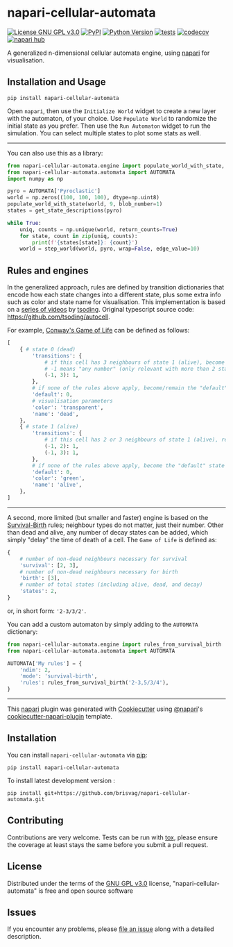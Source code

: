 # napari-cellular-automata

[![License GNU GPL v3.0](https://img.shields.io/pypi/l/napari-cellular-automata.svg?color=green)](https://github.com/brisvag/napari-cellular-automata/raw/main/LICENSE)
[![PyPI](https://img.shields.io/pypi/v/napari-cellular-automata.svg?color=green)](https://pypi.org/project/napari-cellular-automata)
[![Python Version](https://img.shields.io/pypi/pyversions/napari-cellular-automata.svg?color=green)](https://python.org)
[![tests](https://github.com/brisvag/napari-cellular-automata/workflows/tests/badge.svg)](https://github.com/brisvag/napari-cellular-automata/actions)
[![codecov](https://codecov.io/gh/brisvag/napari-cellular-automata/branch/main/graph/badge.svg)](https://codecov.io/gh/brisvag/napari-cellular-automata)
[![napari hub](https://img.shields.io/endpoint?url=https://api.napari-hub.org/shields/napari-cellular-automata)](https://napari-hub.org/plugins/napari-cellular-automata)

A generalized n-dimensional cellular automata engine, using [napari](https://github.com/napari/napari) for visualisation.

## Installation and Usage

```
pip install napari-cellular-automata
```

Open `napari`, then use the `Initialize World` widget to create a new layer with the automaton, of your choice. Use `Populate World` to randomize the initial state as you prefer. Then use the `Run Automaton` widget to run the simulation. You can select multiple states to plot some stats as well.

---

You can also use this as a library:

```python
from napari-cellular-automata.engine import populate_world_with_state, step_world, get_state_descriptions
from napari-cellular-automata.automata import AUTOMATA
import numpy as np

pyro = AUTOMATA['Pyroclastic']
world = np.zeros((100, 100, 100), dtype=np.uint8)
populate_world_with_state(world, 9, blob_number=1)
states = get_state_descriptions(pyro)

while True:
    uniq, counts = np.unique(world, return_counts=True)
    for state, count in zip(uniq, counts):
        print(f'{states[state]}: {count}')
    world = step_world(world, pyro, wrap=False, edge_value=10)
```

## Rules and engines

In the generalized approach, rules are defined by transition dictionaries that encode how each state changes into a different state, plus some extra info such as color and state name for visualisation. This implementation is based on a [series of videos](https://www.youtube.com/watch?v=ygdPRlSo3Qg) by [tsoding](https://github.com/tsoding/). Original typescript source code: https://github.com/tsoding/autocell.

For example, [Conway's Game of Life](https://en.wikipedia.org/wiki/Conway%27s_Game_of_Life) can be defined as follows:

```python
[
    { # state 0 (dead)
        'transitions': {
            # if this cell has 3 neighbours of state 1 (alive), become state 1
            # -1 means "any number" (only relevant with more than 2 states)
            (-1, 3): 1,
        },
        # if none of the rules above apply, become/remain the "default" state 0 (dead)
        'default': 0,
        # visualisation parameters
        'color': 'transparent',
        'name': 'dead',
    },
    { # state 1 (alive)
        'transitions': {
            # if this cell has 2 or 3 neighbours of state 1 (alive), remain state 1
            (-1, 2): 1,
            (-1, 3): 1,
        },
        # if none of the rules above apply, become the "default" state 0 (dead)
        'default': 0,
        'color': 'green',
        'name': 'alive',
    },
]
```

---

A second, more limited (but smaller and faster) engine is based on the [Survival-Birth](https://softologyblog.wordpress.com/2019/12/28/3d-cellular-automata-3/) rules; neighbour types do not matter, just their number. Other than dead and alive, any number of decay states can be added, which simply "delay" the time of death of a cell. The `Game of Life` is defined as:

```python
{
    # number of non-dead neighbours necessary for survival
    'survival': [2, 3],
    # number of non-dead neighbours necessary for birth
    'birth': [3],
    # number of total states (including alive, dead, and decay)
    'states': 2,
}
```

or, in short form: `'2-3/3/2'`.


You can add a custom automaton by simply adding to the `AUTOMATA` dictionary:

```python
from napari-cellular-automata.engine import rules_from_survival_birth
from napari-cellular-automata.automata import AUTOMATA

AUTOMATA['My rules'] = {
    'ndim': 2,
    'mode': 'survival-birth',
    'rules': rules_from_survival_birth('2-3,5/3/4'),
}
```


----------------------------------

This [napari] plugin was generated with [Cookiecutter] using [@napari]'s [cookiecutter-napari-plugin] template.

<!--
Don't miss the full getting started guide to set up your new package:
https://github.com/napari/cookiecutter-napari-plugin#getting-started

and review the napari docs for plugin developers:
https://napari.org/stable/plugins/index.html
-->

## Installation

You can install `napari-cellular-automata` via [pip]:

    pip install napari-cellular-automata



To install latest development version :

    pip install git+https://github.com/brisvag/napari-cellular-automata.git


## Contributing

Contributions are very welcome. Tests can be run with [tox], please ensure
the coverage at least stays the same before you submit a pull request.

## License

Distributed under the terms of the [GNU GPL v3.0] license,
"napari-cellular-automata" is free and open source software

## Issues

If you encounter any problems, please [file an issue] along with a detailed description.

[napari]: https://github.com/napari/napari
[Cookiecutter]: https://github.com/audreyr/cookiecutter
[@napari]: https://github.com/napari
[MIT]: http://opensource.org/licenses/MIT
[BSD-3]: http://opensource.org/licenses/BSD-3-Clause
[GNU GPL v3.0]: http://www.gnu.org/licenses/gpl-3.0.txt
[GNU LGPL v3.0]: http://www.gnu.org/licenses/lgpl-3.0.txt
[Apache Software License 2.0]: http://www.apache.org/licenses/LICENSE-2.0
[Mozilla Public License 2.0]: https://www.mozilla.org/media/MPL/2.0/index.txt
[cookiecutter-napari-plugin]: https://github.com/napari/cookiecutter-napari-plugin

[file an issue]: https://github.com/brisvag/napari-cellular-automata/issues

[napari]: https://github.com/napari/napari
[tox]: https://tox.readthedocs.io/en/latest/
[pip]: https://pypi.org/project/pip/
[PyPI]: https://pypi.org/
